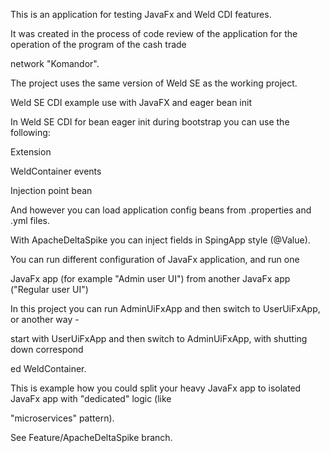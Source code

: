 This is an application for testing JavaFx and Weld CDI features.

It was created in the process of code review of the application for the operation of the program of the cash trade

network "Komandor".

The project uses the same version of Weld SE as the working project.

Weld SE CDI example use with JavaFX and eager bean init

In Weld SE CDI for bean eager init during bootstrap you can use the following:

Extension

WeldContainer events

Injection point bean

And however you can load application config beans from .properties and .yml files.

With ApacheDeltaSpike you can inject fields in SpingApp style (@Value).

You can run different configuration of JavaFx application, and run one

JavaFx app (for example "Admin user UI") from another JavaFx app ("Regular user UI")

In this project you can run AdminUiFxApp and then switch to UserUiFxApp, or another way -

start with UserUiFxApp and then switch to AdminUiFxApp, with shutting down correspond

ed WeldContainer.

This is example how you could split your heavy JavaFx app to isolated JavaFx app with "dedicated" logic (like

"microservices" pattern).

See Feature/ApacheDeltaSpike branch. 
